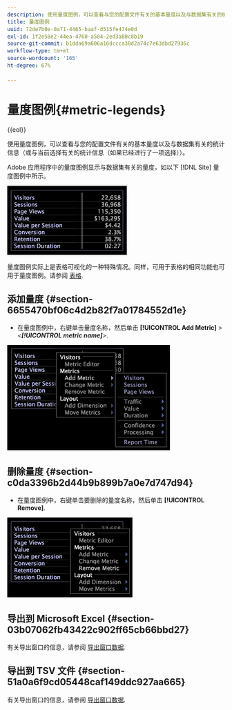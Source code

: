 ```yaml
---
description: 使用量度图例，可以查看与您的配置文件有关的基本量度以及与数据集有关的统计信息（或与当前选择有关的统计信息（如果已经进行了一项选择））。
title: 量度图例
uuid: 72de7b0e-0a71-4465-baaf-d515fe474e0d
exl-id: 1f2e58e2-44ea-4760-a504-2ed3a80c8b19
source-git-commit: b1dda69a606a16dccca30d2a74c7e63dbd27936c
workflow-type: tm+mt
source-wordcount: '165'
ht-degree: 67%

---
```


# 量度图例{#metric-legends}

{{eol}}

使用量度图例，可以查看与您的配置文件有关的基本量度以及与数据集有关的统计信息（或与当前选择有关的统计信息（如果已经进行了一项选择））。

Adobe 应用程序中的量度图例显示与数据集有关的量度，如以下 [!DNL Site] 量度图例中所示。

![](assets/lgd_MetricLegend.png)

量度图例实际上是表格可视化的一种特殊情况。同样，可用于表格的相同功能也可用于量度图例。请参阅 [表格](../../../../home/c-get-started/c-analysis-vis/c-tables/c-tables.md#concept-c632cb8ad9724f90ac5c294d52ae667f).

## 添加量度 {#section-6655470bf06c4d2b82f7a01784552d1e}

* 在量度图例中，右键单击量度名称，然后单击 **[!UICONTROL Add Metric]** > *&lt;**[!UICONTROL metric name]**>*.

![](assets/lgd_MetricLegend_addMetric.png)

## 删除量度 {#section-c0da3396b2d44b9b899b7a0e7d747d94}

* 在量度图例中，右键单击要删除的量度名称，然后单击 **[!UICONTROL Remove]**.

![](assets/lgd_MetricLegend_removeMetric.png)

## 导出到 Microsoft Excel {#section-03b07062fb43422c902ff65cb66bbd27}

有关导出窗口的信息，请参阅 [导出窗口数据](../../../../home/c-get-started/c-wk-win-wksp/c-exp-win-data.md#concept-8df61d64ed434cc5a499023c44197349).

## 导出到 TSV 文件 {#section-51a0a6f9cd05448caf149ddc927aa665}

有关导出窗口的信息，请参阅 [导出窗口数据](../../../../home/c-get-started/c-wk-win-wksp/c-exp-win-data.md#concept-8df61d64ed434cc5a499023c44197349).
